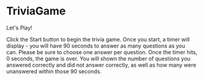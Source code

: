 # TriviaGame
Let's Play!

Click the Start button to begin the trivia game. Once you start, a timer will display - you will have 90 seconds to answer as
many questions as you can. Please be sure to choose one answer per question. Once the timer hits, 0 seconds, the game is over. You will 
shown the number of questions you answered correctly and did not answer correctly, as well as how many were unanswered within those 90 seconds. 